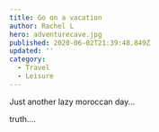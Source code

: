 ```yaml
---
title: Go on a vacation
author: Rachel L
hero: adventurecave.jpg
published: 2020-06-02T21:39:48.849Z
updated: ''
category:
  - Travel
  - Leisure
---
```


Just another lazy moroccan day...

truth....
